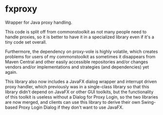 # fxproxy
Wrapper for Java proxy handling.

This code is split off from commonstoolkit as not many people need to handle proxies, so it is better to have it in a specialized library even if it's a tiny code set overall.

Furthermore, the dependency on proxy-vole is highly volatile, which creates problems for users of my commonstoolkit as sometimes it disappears from Maven Central and other easily accessible repositories and/or changes vendors and/or implementations and strategies (and dependencies) yet again.

This library also now includes a JavaFX dialog wrapper and interrupt driven proxy handler, which previously was in a single-class library so that this library didn't depend on JavaFX or other GUI toolkits, but the functionality of this toolkit is useless without a Dialog for Proxy Login, so the two libraries are now merged, and clients can use this library to derive their own Swing-based Proxy Login Dialog if they don't want to use JavaFX.

